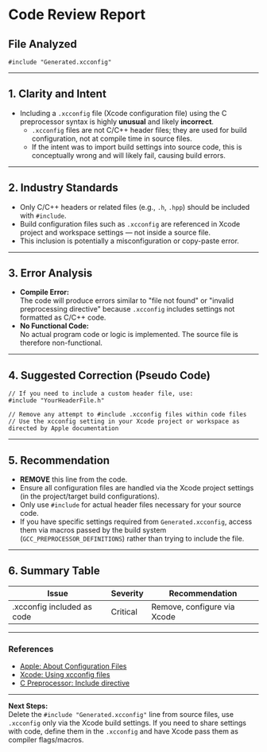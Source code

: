 # Code Review Report

## File Analyzed

```
#include "Generated.xcconfig"
```

---

## 1. Clarity and Intent

- Including a `.xcconfig` file (Xcode configuration file) using the C preprocessor syntax is highly **unusual** and likely **incorrect**.
    - `.xcconfig` files are not C/C++ header files; they are used for build configuration, not at compile time in source files.
    - If the intent was to import build settings into source code, this is conceptually wrong and will likely fail, causing build errors.

---

## 2. Industry Standards

- Only C/C++ headers or related files (e.g., `.h`, `.hpp`) should be included with `#include`.
- Build configuration files such as `.xcconfig` are referenced in Xcode project and workspace settings — not inside a source file.
- This inclusion is potentially a misconfiguration or copy-paste error.

---

## 3. Error Analysis

- **Compile Error:**  
  The code will produce errors similar to "file not found" or "invalid preprocessing directive" because `.xcconfig` includes settings not formatted as C/C++ code.
- **No Functional Code:**  
  No actual program code or logic is implemented. The source file is therefore non-functional.

---

## 4. Suggested Correction (Pseudo Code)

```pseudocode
// If you need to include a custom header file, use:
#include "YourHeaderFile.h"

// Remove any attempt to #include .xcconfig files within code files
// Use the xcconfig setting in your Xcode project or workspace as directed by Apple documentation
```

---

## 5. Recommendation

- **REMOVE** this line from the code.
- Ensure all configuration files are handled via the Xcode project settings (in the project/target build configurations).
- Only use `#include` for actual header files necessary for your source code.
- If you have specific settings required from `Generated.xcconfig`, access them via macros passed by the build system (`GCC_PREPROCESSOR_DEFINITIONS`) rather than trying to include the file.

---

## 6. Summary Table

| Issue                    | Severity | Recommendation             |
|--------------------------|----------|----------------------------|
| .xcconfig included as code| Critical | Remove, configure via Xcode|

---

### References

- [Apple: About Configuration Files](https://developer.apple.com/library/archive/qa/qa1828/_index.html)
- [Xcode: Using xcconfig files](https://pewpewthespells.com/blog/xcconfig_guide.html)
- [C Preprocessor: Include directive](https://gcc.gnu.org/onlinedocs/cpp/Include-Syntax.html)

---

**Next Steps:**  
Delete the `#include "Generated.xcconfig"` line from source files, use `.xcconfig` only via the Xcode build settings. If you need to share settings with code, define them in the `.xcconfig` and have Xcode pass them as compiler flags/macros.